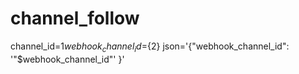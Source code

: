 # channel_follow 
 channel_id=${1} webhook_channel_id=${2} json='{"webhook_channel_id": '"$webhook_channel_id"' }'
